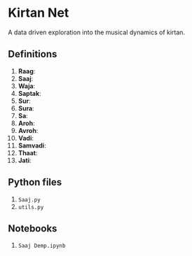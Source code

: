 # Kirtan Net
A data driven exploration into the musical dynamics of kirtan.

## Definitions
1. **Raag**: 
1. **Saaj**: 
1. **Waja**: 
1. **Saptak**: 
1. **Sur**: 
1. **Sura**: 
1. **Sa**: 
1. **Aroh**: 
1. **Avroh**: 
1. **Vadi**: 
1. **Samvadi**: 
1. **Thaat**: 
1. **Jati**: 

## Python files
1. `Saaj.py`
1. `utils.py`

## Notebooks
1. `Saaj Demp.ipynb`
